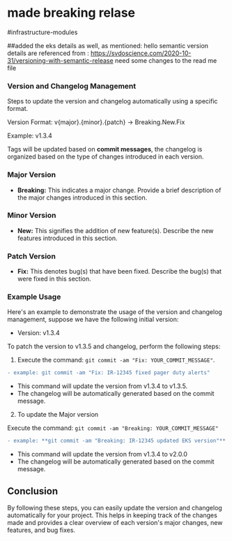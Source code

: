 # made breaking relase
#infrastructure-modules

##added the eks details as well, as mentioned:
hello
semantic version details are referenced from : https://svdoscience.com/2020-10-31/versioning-with-semantic-release
need some changes to the read me file
### Version and Changelog Management

Steps to update the version and changelog automatically using a specific format.

Version Format: v{major}.{minor}.{patch} → Breaking.New.Fix

Example:
v1.3.4

Tags will be updated based on **commit messages**, the changelog is organized based on the type of changes introduced in each version.

### Major Version
- **Breaking:** This indicates a major change. Provide a brief description of the major changes introduced in this section.
### Minor Version
- **New:** This signifies the addition of new feature(s). Describe the new features introduced in this section.
### Patch Version
- **Fix:** This denotes bug(s) that have been fixed. Describe the bug(s) that were fixed in this section.

### Example Usage

Here's an example to demonstrate the usage of the version and changelog management, suppose we have the following initial version:

- Version: v1.3.4

To patch the version to v1.3.5 and changelog, perform the following steps:

1. Execute the command: `git commit -am "Fix: YOUR_COMMIT_MESSAGE"`.

```diff
- example: git commit -am "Fix: IR-12345 fixed pager duty alerts"
```
- This command will update the version from v1.3.4 to v1.3.5.
- The changelog will be automatically generated based on the commit message.

2. To update the Major version

Execute the command: `git commit -am "Breaking: YOUR_COMMIT_MESSAGE"`

```diff
- example: **git commit -am "Breaking: IR-12345 updated EKS version"**
```
- This command will update the version from v1.3.4 to v2.0.0
- The changelog will be automatically generated based on the commit message.

## Conclusion

By following these steps, you can easily update the version and changelog automatically for your project. This helps in keeping track of the changes made and provides a clear overview of each version's major changes, new features, and bug fixes.
